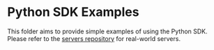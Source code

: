 # Python SDK Examples

This folder aims to provide simple examples of using the Python SDK. Please refer to the
[servers repository](https://github.com/modelcontextprotocol/servers)
for real-world servers.
